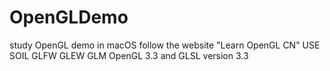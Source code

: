 # OpenGLDemo
study OpenGL demo in macOS follow the website "Learn OpenGL CN"
USE SOIL GLFW GLEW GLM 
OpenGL 3.3 and GLSL version 3.3
